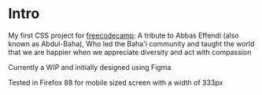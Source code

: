 Intro
=====

My first CSS project for [freecodecamp](freecodecamp.org): A tribute to Abbas Effendi (also known as Abdul-Baha), Who led the Baha'i community and taught the world that we are happier when we appreciate diversity and act with compassion

Currently a WIP and initially designed using Figma

Tested in Firefox 88 for mobile sized screen with a width of 333px
